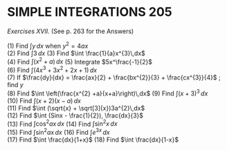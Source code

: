 SIMPLE INTEGRATIONS  205
========================================================
 *Exercises XVII.* (See p. 263 for the Answers)
 
 (1) Find $\int y\,dx$ when $y^{2} = 4ax$  
  (2) Find $\int 3\,dx$           (3) Find $\int \frac{1}{a}x^{3}\,dx$   
  (4) Find $\int (x^2 + a)\,dx$   (5) Integrate $5x^\frac{-1}{2}$  
   (6) Find $\int (4x^{3} + 3x^{2} + 2x + 1)\, dx$   
   (7) If $\frac{dy}{dx} = \frac{ax}{2} + \frac{bx^{2}}{3} + \frac{cx^{3}}{4}$ ; find $y$  
  (8) Find $\int \left(\frac{x^{2} +a}{x+a}\right)\,dx$       (9) Find $\int (x+3)^{3}\,dx$   
  (10) Find $\int (x+2)(x-a)\,dx$  
  (11) Find $\int (\sqrt{x} + \sqrt[3]{x})3a^{2}\,dx$  
   (12) Find $\int (Sinx - \frac{1}{2}), \frac{dx}{3}$  
   (13) Find $\int \cos^{2}ax \,dx$  (14) Find $\int \sin^{2}x\,dx$  
   (15) Find $\int \sin^{2} ax\, dx$  (16) Find $\int e^{3x}\,dx$  
    (17) Find $\int \frac{dx}{1+x}\$  (18) Find $\int \frac{dx}{1-x}\$
